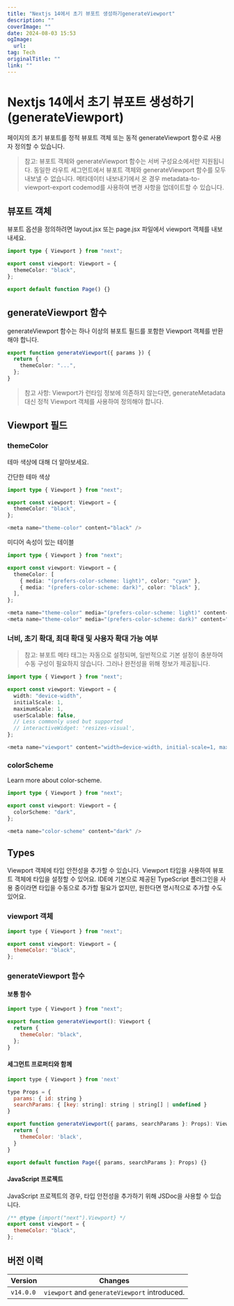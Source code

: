 ```yaml
---
title: "Nextjs 14에서 초기 뷰포트 생성하기generateViewport"
description: ""
coverImage: ""
date: 2024-08-03 15:53
ogImage: 
  url: 
tag: Tech
originalTitle: ""
link: ""
---
```




# Nextjs 14에서 초기 뷰포트 생성하기(generateViewport)

페이지의 초기 뷰포트를 정적 뷰포트 객체 또는 동적 generateViewport 함수로 사용자 정의할 수 있습니다.

> 참고:
> 뷰포트 객체와 generateViewport 함수는 서버 구성요소에서만 지원됩니다.
> 동일한 라우트 세그먼트에서 뷰포트 객체와 generateViewport 함수를 모두 내보낼 수 없습니다.
> 메타데이터 내보내기에서 온 경우 metadata-to-viewport-export codemod를 사용하여 변경 사항을 업데이트할 수 있습니다.

## 뷰포트 객체

<div class="content-ad"></div>

뷰포트 옵션을 정의하려면 layout.jsx 또는 page.jsx 파일에서 viewport 객체를 내보내세요.

```typescript
import type { Viewport } from "next";

export const viewport: Viewport = {
  themeColor: "black",
};

export default function Page() {}
```

## generateViewport 함수

generateViewport 함수는 하나 이상의 뷰포트 필드를 포함한 Viewport 객체를 반환해야 합니다.

<div class="content-ad"></div>

```typescript
export function generateViewport({ params }) {
  return {
    themeColor: "...",
  };
}
```

> 참고 사항:
> Viewport가 런타임 정보에 의존하지 않는다면, generateMetadata 대신 정적 Viewport 객체를 사용하여 정의해야 합니다.

## Viewport 필드

### themeColor

<div class="content-ad"></div>

테마 색상에 대해 더 알아보세요.

간단한 테마 색상

```typescript
import type { Viewport } from "next";

export const viewport: Viewport = {
  themeColor: "black",
};
```

```js
<meta name="theme-color" content="black" />
```

<div class="content-ad"></div>

미디어 속성이 있는 테이블

```typescript
import type { Viewport } from "next";

export const viewport: Viewport = {
  themeColor: [
    { media: "(prefers-color-scheme: light)", color: "cyan" },
    { media: "(prefers-color-scheme: dark)", color: "black" },
  ],
};
```

```js
<meta name="theme-color" media="(prefers-color-scheme: light)" content="cyan" />
<meta name="theme-color" media="(prefers-color-scheme: dark)" content="black" />
```

### 너비, 초기 확대, 최대 확대 및 사용자 확대 가능 여부

<div class="content-ad"></div>

> 참고: 뷰포트 메타 태그는 자동으로 설정되며, 일반적으로 기본 설정이 충분하여 수동 구성이 필요하지 않습니다. 그러나 완전성을 위해 정보가 제공됩니다.

```typescript
import type { Viewport } from "next";

export const viewport: Viewport = {
  width: "device-width",
  initialScale: 1,
  maximumScale: 1,
  userScalable: false,
  // Less commonly used but supported
  // interactiveWidget: 'resizes-visual',
};
```

```js
<meta name="viewport" content="width=device-width, initial-scale=1, maximum-scale=1, user-scalable=no" />
```

### colorScheme

<div class="content-ad"></div>

Learn more about color-scheme.

```typescript
import type { Viewport } from "next";

export const viewport: Viewport = {
  colorScheme: "dark",
};
```

```js
<meta name="color-scheme" content="dark" />
```

## Types

<div class="content-ad"></div>

Viewport 객체에 타입 안전성을 추가할 수 있습니다. Viewport 타입을 사용하여 뷰포트 객체에 타입을 설정할 수 있어요. IDE에 기본으로 제공된 TypeScript 플러그인을 사용 중이라면 타입을 수동으로 추가할 필요가 없지만, 원한다면 명시적으로 추가할 수도 있어요.

### viewport 객체

```js
import type { Viewport } from "next";

export const viewport: Viewport = {
  themeColor: "black",
};
```

### generateViewport 함수

<div class="content-ad"></div>

#### 보통 함수

```js
import type { Viewport } from "next";

export function generateViewport(): Viewport {
  return {
    themeColor: "black",
  };
}
```

#### 세그먼트 프로퍼티와 함께

```js
import type { Viewport } from 'next'

type Props = {
  params: { id: string }
  searchParams: { [key: string]: string | string[] | undefined }
}

export function generateViewport({ params, searchParams }: Props): Viewport {
  return {
    themeColor: 'black',
  }
}

export default function Page({ params, searchParams }: Props) {}
```

<div class="content-ad"></div>

#### JavaScript 프로젝트

JavaScript 프로젝트의 경우, 타입 안전성을 추가하기 위해 JSDoc을 사용할 수 있습니다.

```js
/** @type {import("next").Viewport} */
export const viewport = {
  themeColor: "black",
};
```

## 버전 이력

<div class="content-ad"></div>

| Version   | Changes                                       |
| --------- | --------------------------------------------- |
| `v14.0.0` | `viewport` and `generateViewport` introduced. |

<div class="content-ad"></div>
